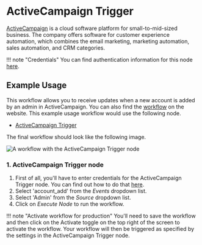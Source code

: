 # ActiveCampaign Trigger

[ActiveCampaign](https://www.activecampaign.com/) is a cloud software platform for small-to-mid-sized business. The company offers software for customer experience automation, which combines the email marketing, marketing automation, sales automation, and CRM categories.

!!! note "Credentials"
    You can find authentication information for this node [here](/integrations/builtin/credentials/activeCampaign/).



## Example Usage

This workflow allows you to receive updates when a new account is added by an admin in ActiveCampaign. You can also find the [workflow](https://n8n.io/workflows/488) on the website. This example usage workflow would use the following node.
- [ActiveCampaign Trigger]()

The final workflow should look like the following image.

![A workflow with the ActiveCampaign Trigger node](/_images/integrations/builtin/trigger-nodes/activecampaigntrigger/workflow.png)


### 1. ActiveCampaign Trigger node

1. First of all, you'll have to enter credentials for the ActiveCampaign Trigger node. You can find out how to do that [here](/integrations/builtin/credentials/activeCampaign/).
2. Select 'account_add' from the *Events* dropdown list.
3. Select 'Admin' from the *Source* dropdown list.
4. Click on *Execute Node* to run the workflow.

!!! note "Activate workflow for production"
    You'll need to save the workflow and then click on the Activate toggle on the top right of the screen to activate the workflow. Your workflow will then be triggered as specified by the settings in the ActiveCampaign Trigger node.

